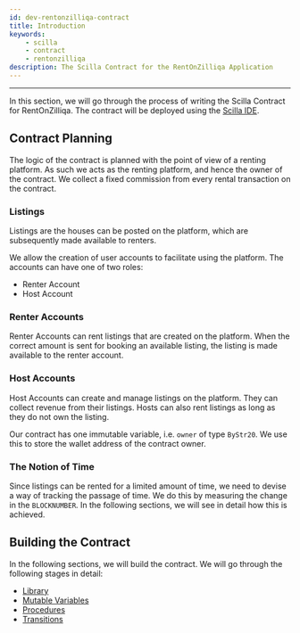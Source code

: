 ```yaml
---
id: dev-rentonzilliqa-contract
title: Introduction
keywords:
    - scilla
    - contract
    - rentonzilliqa
description: The Scilla Contract for the RentOnZilliqa Application
---
```


---

In this section, we will go through the process of writing the Scilla Contract for RentOnZilliqa. The contract will be deployed using the [Scilla IDE](https://ide.zilliqa.com).

## Contract Planning

The logic of the contract is planned with the point of view of a renting platform. As such we acts as the renting platform, and hence the owner of the contract. We collect a fixed commission from every rental transaction on the contract.

### Listings

Listings are the houses can be posted on the platform, which are subsequently made available to renters.

We allow the creation of user accounts to facilitate using the platform. The accounts can have one of two roles:

-   Renter Account
-   Host Account

### Renter Accounts

Renter Accounts can rent listings that are created on the platform. When the correct amount is sent for booking an available listing, the listing is made available to the renter account.

### Host Accounts

Host Accounts can create and manage listings on the platform. They can collect revenue from their listings. Hosts can also rent listings as long as they do not own the listing.

Our contract has one immutable variable, i.e. `owner` of type `ByStr20`. We use this to store the wallet address of the contract owner.

### The Notion of Time

Since listings can be rented for a limited amount of time, we need to devise a way of tracking the passage of time. We do this by measuring the change in the `BLOCKNUMBER`. In the following sections, we will see in detail how this is achieved.

## Building the Contract

In the following sections, we will build the contract. We will go through the following stages in detail:

-   [Library](dev-rentonzilliqa-library.md)
-   [Mutable Variables](dev-rentonzilliqa-mutable-variables.md)
-   [Procedures](dev-rentonzilliqa-procedures.md)
-   [Transitions](dev-rentonzilliqa-transitions.md)
